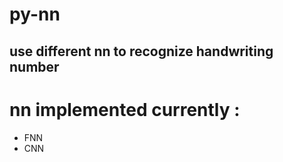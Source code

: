# py-nn
## use different nn to recognize handwriting number 

# nn implemented currently :
- FNN
- CNN
